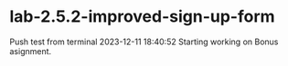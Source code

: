 # lab-2.5.2-improved-sign-up-form
Push test from terminal
2023-12-11 18:40:52 Starting working on Bonus asignment.